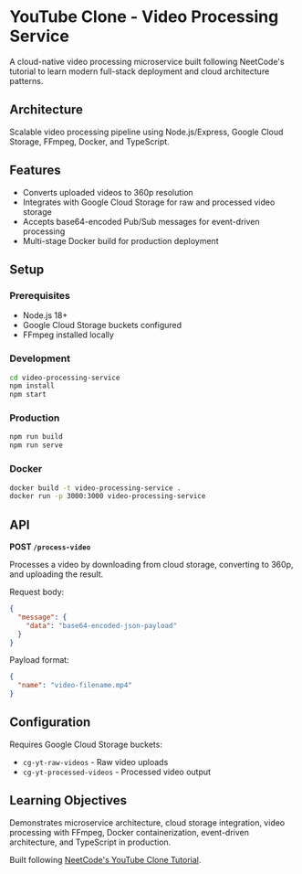 # YouTube Clone - Video Processing Service

A cloud-native video processing microservice built following NeetCode's tutorial to learn modern full-stack deployment and cloud architecture patterns.

## Architecture

Scalable video processing pipeline using Node.js/Express, Google Cloud Storage, FFmpeg, Docker, and TypeScript.

## Features

- Converts uploaded videos to 360p resolution
- Integrates with Google Cloud Storage for raw and processed video storage
- Accepts base64-encoded Pub/Sub messages for event-driven processing
- Multi-stage Docker build for production deployment

## Setup

### Prerequisites
- Node.js 18+
- Google Cloud Storage buckets configured
- FFmpeg installed locally

### Development
```bash
cd video-processing-service
npm install
npm start
```

### Production
```bash
npm run build
npm run serve
```

### Docker
```bash
docker build -t video-processing-service .
docker run -p 3000:3000 video-processing-service
```

## API

**POST `/process-video`**

Processes a video by downloading from cloud storage, converting to 360p, and uploading the result.

Request body:
```json
{
  "message": {
    "data": "base64-encoded-json-payload"
  }
}
```

Payload format:
```json
{
  "name": "video-filename.mp4"
}
```

## Configuration

Requires Google Cloud Storage buckets:
- `cg-yt-raw-videos` - Raw video uploads
- `cg-yt-processed-videos` - Processed video output

## Learning Objectives

Demonstrates microservice architecture, cloud storage integration, video processing with FFmpeg, Docker containerization, event-driven architecture, and TypeScript in production.

Built following [NeetCode's YouTube Clone Tutorial](https://neetcode.io).
